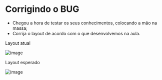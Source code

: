 # Corrigindo o BUG
* Chegou a hora de testar os seus conhecimentos, colocando a mão na massa;
* Corrija o layout de acordo com o que desenvolvemos na aula.

Layout atual

![image](https://github.com/ivsonp/desafio-pagina-404-bug/assets/151571037/235fddae-6079-4dbf-9712-a3aa9f3d714a)

Layout esperado

![image](https://github.com/ivsonp/desafio-pagina-404-bug/assets/151571037/63824172-e224-432e-8749-088eaa5abead)


